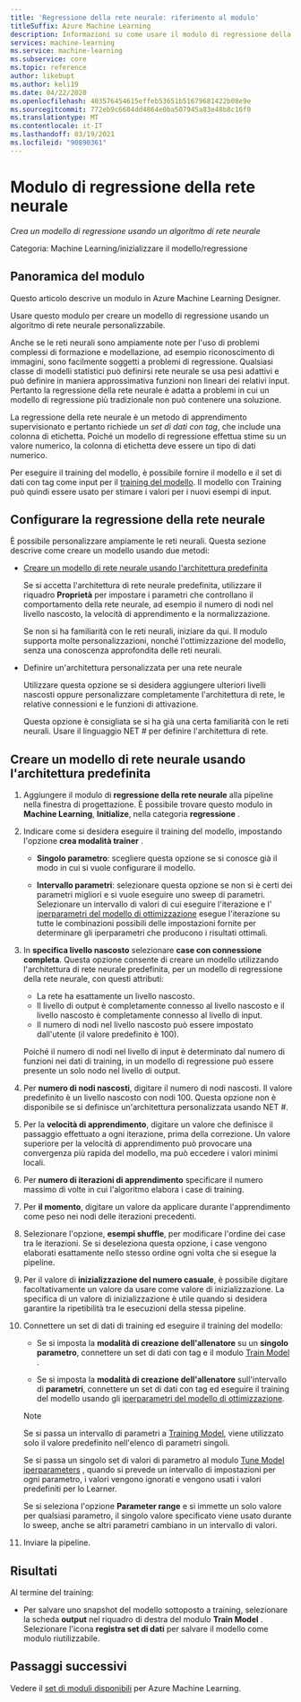```yaml
---
title: 'Regressione della rete neurale: riferimento al modulo'
titleSuffix: Azure Machine Learning
description: Informazioni su come usare il modulo di regressione della rete neurale in Azure Machine Learning per creare un modello di regressione usando un algoritmo di rete neurale personalizzabile.
services: machine-learning
ms.service: machine-learning
ms.subservice: core
ms.topic: reference
author: likebupt
ms.author: keli19
ms.date: 04/22/2020
ms.openlocfilehash: 403576454615effeb53651b51679681422b08e9e
ms.sourcegitcommit: 772eb9c6684dd4864e0ba507945a83e48b8c16f0
ms.translationtype: MT
ms.contentlocale: it-IT
ms.lasthandoff: 03/19/2021
ms.locfileid: "90890361"
---
```

# <a name="neural-network-regression-module"></a>Modulo di regressione della rete neurale

*Crea un modello di regressione usando un algoritmo di rete neurale*  
  
 Categoria: Machine Learning/inizializzare il modello/regressione
  
## <a name="module-overview"></a>Panoramica del modulo  

Questo articolo descrive un modulo in Azure Machine Learning Designer.

Usare questo modulo per creare un modello di regressione usando un algoritmo di rete neurale personalizzabile.
  
 Anche se le reti neurali sono ampiamente note per l'uso di problemi complessi di formazione e modellazione, ad esempio riconoscimento di immagini, sono facilmente soggetti a problemi di regressione. Qualsiasi classe di modelli statistici può definirsi rete neurale se usa pesi adattivi e può definire in maniera approssimativa funzioni non lineari dei relativi input. Pertanto la regressione della rete neurale è adatta a problemi in cui un modello di regressione più tradizionale non può contenere una soluzione.
  
 La regressione della rete neurale è un metodo di apprendimento supervisionato e pertanto richiede un *set di dati con tag*, che include una colonna di etichetta. Poiché un modello di regressione effettua stime su un valore numerico, la colonna di etichetta deve essere un tipo di dati numerico.  
  
 Per eseguire il training del modello, è possibile fornire il modello e il set di dati con tag come input per il [training del modello](./train-model.md). Il modello con Training può quindi essere usato per stimare i valori per i nuovi esempi di input.  
  
## <a name="configure-neural-network-regression"></a>Configurare la regressione della rete neurale 

È possibile personalizzare ampiamente le reti neurali. Questa sezione descrive come creare un modello usando due metodi:
  
+ [Creare un modello di rete neurale usando l'architettura predefinita](#bkmk_DefaultArchitecture)  
  
    Se si accetta l'architettura di rete neurale predefinita, utilizzare il riquadro **Proprietà** per impostare i parametri che controllano il comportamento della rete neurale, ad esempio il numero di nodi nel livello nascosto, la velocità di apprendimento e la normalizzazione.

    Se non si ha familiarità con le reti neurali, iniziare da qui. Il modulo supporta molte personalizzazioni, nonché l'ottimizzazione del modello, senza una conoscenza approfondita delle reti neurali. 

+ Definire un'architettura personalizzata per una rete neurale 

    Utilizzare questa opzione se si desidera aggiungere ulteriori livelli nascosti oppure personalizzare completamente l'architettura di rete, le relative connessioni e le funzioni di attivazione.
    
    Questa opzione è consigliata se si ha già una certa familiarità con le reti neurali. Usare il linguaggio NET # per definire l'architettura di rete.  

##  <a name="create-a-neural-network-model-using-the-default-architecture"></a><a name="bkmk_DefaultArchitecture"></a> Creare un modello di rete neurale usando l'architettura predefinita

1.  Aggiungere il modulo di **regressione della rete neurale** alla pipeline nella finestra di progettazione. È possibile trovare questo modulo in **Machine Learning**, **Initialize**, nella categoria **regressione** . 
  
2. Indicare come si desidera eseguire il training del modello, impostando l'opzione **crea modalità trainer** .  
  
    -   **Singolo parametro**: scegliere questa opzione se si conosce già il modo in cui si vuole configurare il modello.

    -   **Intervallo parametri**: selezionare questa opzione se non si è certi dei parametri migliori e si vuole eseguire uno sweep di parametri. Selezionare un intervallo di valori di cui eseguire l'iterazione e l' [iperparametri del modello di ottimizzazione](tune-model-hyperparameters.md) esegue l'iterazione su tutte le combinazioni possibili delle impostazioni fornite per determinare gli iperparametri che producono i risultati ottimali.   

3.  In **specifica livello nascosto** selezionare **case con connessione completa**. Questa opzione consente di creare un modello utilizzando l'architettura di rete neurale predefinita, per un modello di regressione della rete neurale, con questi attributi:  
  
    + La rete ha esattamente un livello nascosto.
    + Il livello di output è completamente connesso al livello nascosto e il livello nascosto è completamente connesso al livello di input.
    + Il numero di nodi nel livello nascosto può essere impostato dall'utente (il valore predefinito è 100).  
  
    Poiché il numero di nodi nel livello di input è determinato dal numero di funzioni nei dati di training, in un modello di regressione può essere presente un solo nodo nel livello di output.  
  
4. Per **numero di nodi nascosti**, digitare il numero di nodi nascosti. Il valore predefinito è un livello nascosto con nodi 100. Questa opzione non è disponibile se si definisce un'architettura personalizzata usando NET #.
  
5.  Per la **velocità di apprendimento**, digitare un valore che definisce il passaggio effettuato a ogni iterazione, prima della correzione. Un valore superiore per la velocità di apprendimento può provocare una convergenza più rapida del modello, ma può eccedere i valori minimi locali.

6.  Per **numero di iterazioni di apprendimento** specificare il numero massimo di volte in cui l'algoritmo elabora i case di training.


8.  Per **il momento**, digitare un valore da applicare durante l'apprendimento come peso nei nodi delle iterazioni precedenti.

10. Selezionare l'opzione, **esempi shuffle**, per modificare l'ordine dei case tra le iterazioni. Se si deseleziona questa opzione, i case vengono elaborati esattamente nello stesso ordine ogni volta che si esegue la pipeline.
  
11. Per il valore di **inizializzazione del numero casuale**, è possibile digitare facoltativamente un valore da usare come valore di inizializzazione. La specifica di un valore di inizializzazione è utile quando si desidera garantire la ripetibilità tra le esecuzioni della stessa pipeline.
  
13. Connettere un set di dati di training ed eseguire il training del modello:

    + Se si imposta la **modalità di creazione dell'allenatore** su un **singolo parametro**, connettere un set di dati con tag e il modulo [Train Model](train-model.md) .  
  
    + Se si imposta la **modalità di creazione dell'allenatore** sull'intervallo di **parametri**, connettere un set di dati con tag ed eseguire il training del modello usando gli [iperparametri del modello di ottimizzazione](tune-model-hyperparameters.md).  
  
    > [!NOTE]
    > 
    > Se si passa un intervallo di parametri a [Training Model](train-model.md), viene utilizzato solo il valore predefinito nell'elenco di parametri singoli.  
    > 
    > Se si passa un singolo set di valori di parametro al modulo [Tune Model iperparameters](tune-model-hyperparameters.md) , quando si prevede un intervallo di impostazioni per ogni parametro, i valori vengono ignorati e vengono usati i valori predefiniti per lo Learner.  
    > 
    > Se si seleziona l'opzione **Parameter range** e si immette un solo valore per qualsiasi parametro, il singolo valore specificato viene usato durante lo sweep, anche se altri parametri cambiano in un intervallo di valori.  
  
   
14. Inviare la pipeline.  

## <a name="results"></a>Risultati

Al termine del training:

- Per salvare uno snapshot del modello sottoposto a training, selezionare la scheda **output** nel riquadro di destra del modulo **Train Model** . Selezionare l'icona **registra set di dati** per salvare il modello come modulo riutilizzabile.

## <a name="next-steps"></a>Passaggi successivi

Vedere il [set di moduli disponibili](module-reference.md) per Azure Machine Learning. 